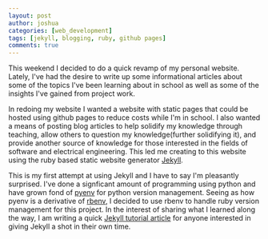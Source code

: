 ```yaml
---
layout: post
author: joshua
categories: [web_development]
tags: [jekyll, blogging, ruby, github pages]
comments: true
---
```

This weekend I decided to do a quick revamp of my personal website. Lately, I've had the desire to write up some informational articles about some of the topics I've been learning about in school as well as some of the insights I've gained from project work.

In redoing my website I wanted a website with static pages that could be hosted using github pages to reduce costs while I'm in school. I also wanted a means of posting blog articles to help solidify my knowledge through teaching, allow others to question my knowledge(further solidifying it), and provide another source of knowledge for those interested in the fields of software and electrical engineering. This led me creating to this website using the ruby based static website generator [Jekyll](https://jekyllrb.com/).

This is my first attempt at using Jekyll and I have to say I'm pleasantly surprised. I've done a signficant amount of programming using python and have grown fond of [pyenv](https://github.com/pyenv/pyenv) for python version management. Seeing as how pyenv is a derivative of [rbenv](https://github.com/rbenv/rbenv), I decided to use rbenv to handle ruby version management for this project. In the interest of sharing what I learned along the way, I am writing a quick [Jekyll tutorial article](http://joshuaedgcombe.com/web_development/2018/10/23/jekyll-tutorial.html) for anyone interested in giving Jekyll a shot in their own time.

